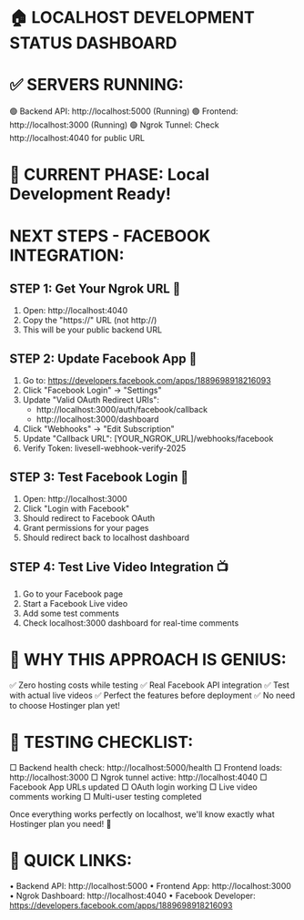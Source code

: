 🏠 LOCALHOST DEVELOPMENT STATUS DASHBOARD
========================================

✅ SERVERS RUNNING:
==================
🟢 Backend API: http://localhost:5000 (Running)
🟢 Frontend: http://localhost:3000 (Running) 
🟢 Ngrok Tunnel: Check http://localhost:4040 for public URL

🎯 CURRENT PHASE: Local Development Ready!
=========================================

NEXT STEPS - FACEBOOK INTEGRATION:
=================================

STEP 1: Get Your Ngrok URL 📱
----------------------------
1. Open: http://localhost:4040
2. Copy the "https://" URL (not http://)
3. This will be your public backend URL

STEP 2: Update Facebook App 📘
-----------------------------
1. Go to: https://developers.facebook.com/apps/1889698918216093
2. Click "Facebook Login" → "Settings"
3. Update "Valid OAuth Redirect URIs":
   - http://localhost:3000/auth/facebook/callback
   - http://localhost:3000/dashboard
4. Click "Webhooks" → "Edit Subscription"
5. Update "Callback URL": [YOUR_NGROK_URL]/webhooks/facebook
6. Verify Token: livesell-webhook-verify-2025

STEP 3: Test Facebook Login 🧪
-----------------------------
1. Open: http://localhost:3000
2. Click "Login with Facebook"
3. Should redirect to Facebook OAuth
4. Grant permissions for your pages
5. Should redirect back to localhost dashboard

STEP 4: Test Live Video Integration 📺
-------------------------------------
1. Go to your Facebook page
2. Start a Facebook Live video
3. Add some test comments
4. Check localhost:3000 dashboard for real-time comments

🚀 WHY THIS APPROACH IS GENIUS:
==============================
✅ Zero hosting costs while testing
✅ Real Facebook API integration
✅ Test with actual live videos
✅ Perfect the features before deployment
✅ No need to choose Hostinger plan yet!

📍 TESTING CHECKLIST:
=====================
□ Backend health check: http://localhost:5000/health
□ Frontend loads: http://localhost:3000
□ Ngrok tunnel active: http://localhost:4040
□ Facebook App URLs updated
□ OAuth login working
□ Live video comments working
□ Multi-user testing completed

Once everything works perfectly on localhost, we'll know exactly what Hostinger plan you need! 🎯

🔗 QUICK LINKS:
===============
• Backend API: http://localhost:5000
• Frontend App: http://localhost:3000  
• Ngrok Dashboard: http://localhost:4040
• Facebook Developer: https://developers.facebook.com/apps/1889698918216093